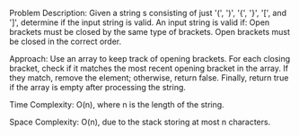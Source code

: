 Problem Description:
Given a string s consisting of just '(', ')', '{', '}', '[', and ']',
determine if the input string is valid. An input string is valid if:
Open brackets must be closed by the same type of brackets.
Open brackets must be closed in the correct order.

Approach:
Use an array to keep track of opening brackets. For each closing bracket,
check if it matches the most recent opening bracket in the array.
If they match, remove the element; otherwise, return false.
Finally, return true if the array is empty after processing the string.


Time Complexity: O(n), where n is the length of the string.


Space Complexity: O(n), due to the stack storing at most n characters.